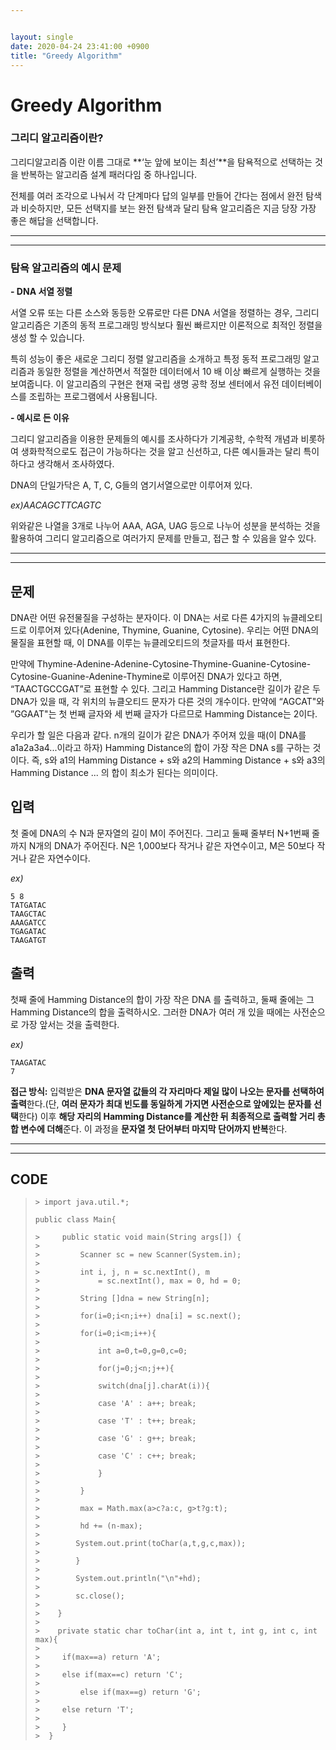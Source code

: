```yaml
---


layout: single
date: 2020-04-24 23:41:00 +0900
title: "Greedy Algorithm"
---
```


# Greedy Algorithm

### 그리디 알고리즘이란?

그리디알고리즘 이란 이름 그대로 **‘눈 앞에 보이는 최선’**을 탐욕적으로 선택하는 것을 반복하는 알고리즘 설계 패러다임 중 하나입니다. 

전체를 여러 조각으로 나눠서 각 단계마다 답의 일부를 만들어 간다는 점에서 완전 탐색과 비슷하지만, 모든 선택지를 보는 완전 탐색과 달리 탐욕 알고리즘은 지금 당장 가장 좋은 해답을 선택합니다.



---

---

### 탐욕 알고리즘의 예시 문제

**- DNA 서열 정렬**

서열 오류 또는 다른 소스와 동등한 오류로만 다른 DNA 서열을 정렬하는 경우, 그리디 알고리즘은 기존의 동적 프로그래밍 방식보다 훨씬 빠르지만 이론적으로 최적인 정렬을 생성 할 수 있습니다. 

특히 성능이 좋은 새로운 그리디 정렬 알고리즘을 소개하고 특정 동적 프로그래밍 알고리즘과 동일한 정렬을 계산하면서 적절한 데이터에서 10 배 이상 빠르게 실행하는 것을 보여줍니다. 이 알고리즘의 구현은 현재 국립 생명 공학 정보 센터에서 유전 데이터베이스를 조립하는 프로그램에서 사용됩니다.



**- 예시로 든 이유**

그리디 알고리즘을 이용한 문제들의 예시를 조사하다가 기계공학, 수학적 개념과 비롯하여 생화학적으로도 접근이 가능하다는 것을 알고 신선하고, 다른 예시들과는 달리 특이하다고 생각해서 조사하였다.

 

DNA의 단일가닥은 A, T, C, G들의 염기서열으로만 이루어져 있다.

*ex)AACAGCTTCAGTC* 

위와같은 나열을 3개로 나누어 AAA, AGA, UAG 등으로 나누어 성분을 분석하는 것을 활용하여  그리디 알고리즘으로 여러가지 문제를 만들고, 접근 할 수 있음을 알수 있다.

---

---





## 문제

DNA란 어떤 유전물질을 구성하는 분자이다. 이 DNA는 서로 다른 4가지의 뉴클레오티드로 이루어져 있다(Adenine, Thymine, Guanine, Cytosine). 우리는 어떤 DNA의 물질을 표현할 때, 이 DNA를 이루는 뉴클레오티드의 첫글자를 따서 표현한다.

 만약에 Thymine-Adenine-Adenine-Cytosine-Thymine-Guanine-Cytosine-Cytosine-Guanine-Adenine-Thymine로 이루어진 DNA가 있다고 하면, “TAACTGCCGAT”로 표현할 수 있다. 그리고 Hamming Distance란 길이가 같은 두 DNA가 있을 때, 각 위치의 뉴클오티드 문자가 다른 것의 개수이다. 만약에 “AGCAT"와 ”GGAAT"는 첫 번째 글자와 세 번째 글자가 다르므로 Hamming Distance는 2이다.

우리가 할 일은 다음과 같다. n개의 길이가 같은 DNA가 주어져 있을 때(이 DNA를 a1a2a3a4...이라고 하자) Hamming Distance의 합이 가장 작은 DNA s를 구하는 것이다. 즉, s와 a1의 Hamming Distance + s와 a2의 Hamming Distance + s와 a3의 Hamming Distance ... 의 합이 최소가 된다는 의미이다.



## 입력

첫 줄에 DNA의 수 N과 문자열의 길이 M이 주어진다. 그리고 둘째 줄부터 N+1번째 줄까지 N개의 DNA가 주어진다. N은 1,000보다 작거나 같은 자연수이고, M은 50보다 작거나 같은 자연수이다.

*ex)*

```
5 8
TATGATAC
TAAGCTAC
AAAGATCC
TGAGATAC
TAAGATGT
```

## 출력

첫째 줄에 Hamming Distance의 합이 가장 작은 DNA 를 출력하고, 둘째 줄에는 그 Hamming Distance의 합을 출력하시오. 그러한 DNA가 여러 개 있을 때에는 사전순으로 가장 앞서는 것을 출력한다.

*ex)*

```
TAAGATAC
7
```



**접근 방식:** 입력받은 **DNA 문자열 값들의 각 자리마다 제일 많이 나오는 문자를 선택하여 출력**한다.(단, **여러 문자가 최대 빈도를 동일하게 가지면 사전순으로 앞에있는 문자를 선택**한다) 이후 **해당 자리의 Hamming Distance를 계산한 뒤 최종적으로 출력할 거리 총합 변수에 더해**준다. 이 과정을 **문자열 첫 단어부터 마지막 단어까지 반복**한다.

---

---



## CODE

> ```
> > import java.util.*;
> 
> public class Main{
> 
> > 	public static void main(String args[]) {
> >
> >         Scanner sc = new Scanner(System.in);
> >
> >         int i, j, n = sc.nextInt(), m 
> >				= sc.nextInt(), max = 0, hd = 0;
> >
> >         String []dna = new String[n];
> >
> >         for(i=0;i<n;i++) dna[i] = sc.next();
> >
> >         for(i=0;i<m;i++){
> >
> >         	int a=0,t=0,g=0,c=0;
> >
> >         	for(j=0;j<n;j++){
> >
> >        		switch(dna[j].charAt(i)){
> >
> >        		case 'A' : a++; break;
> >
> >        		case 'T' : t++; break;
> >
> >        		case 'G' : g++; break;
> >
> >        		case 'C' : c++; break;
> >
> >        		}
> >
> >        	}
> >
> >        	max = Math.max(a>c?a:c, g>t?g:t);
> >
> >        	hd += (n-max);
> >
> >        System.out.print(toChar(a,t,g,c,max));
> >
> >        }
> >
> >        System.out.println("\n"+hd);
> >
> >        sc.close();
> >
> >    }
> >
> >    private static char toChar(int a, int t, int g, int c, int max){
> >
> >    	if(max==a) return 'A';
> >
> >    	else if(max==c) return 'C';
> >
> >     	else if(max==g) return 'G';
> >
> >    	else return 'T';
> >
> >     }
> >  }
> ```
>
> 